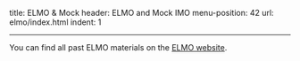 title: ELMO & Mock
header: ELMO and Mock IMO
menu-position: 42
url: elmo/index.html
indent: 1

---

You can find all past ELMO materials on the
[ELMO website](elmo/index.html).
